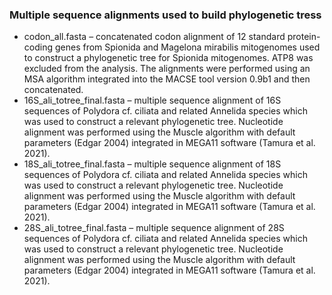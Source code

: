 ### Multiple sequence alignments used to build phylogenetic tress
- codon_all.fasta – concatenated codon alignment of 12 standard protein-coding genes from Spionida and Magelona mirabilis mitogenomes used to construct a phylogenetic tree for Spionida mitogenomes. ATP8 was excluded from the analysis. The alignments were performed using an MSA algorithm integrated into the MACSE tool version 0.9b1 and then concatenated.
- 16S_ali_totree_final.fasta – multiple sequence alignment of 16S sequences of Polydora cf. ciliata and related Annelida species which was used to construct a relevant phylogenetic tree. Nucleotide alignment was performed using the Muscle algorithm with default parameters (Edgar 2004) integrated in MEGA11 software (Tamura et al. 2021). 
- 18S_ali_totree_final.fasta –  multiple sequence alignment of 18S sequences of Polydora cf. ciliata and related Annelida species which was used to construct a relevant phylogenetic tree. Nucleotide alignment was performed using the Muscle algorithm with default parameters (Edgar 2004) integrated in MEGA11 software (Tamura et al. 2021).
- 28S_ali_totree_final.fasta – multiple sequence alignment of 28S sequences of Polydora cf. ciliata and related Annelida species which was used to construct a relevant phylogenetic tree. Nucleotide alignment was performed using the Muscle algorithm with default parameters (Edgar 2004) integrated in MEGA11 software (Tamura et al. 2021). 

